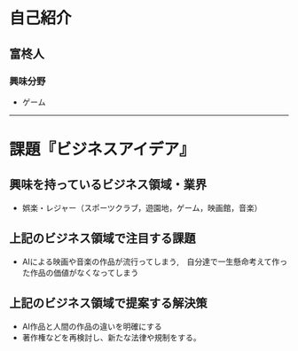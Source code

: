 # 自己紹介

## 富柊人

### 興味分野
- ゲーム

* * *

# 課題『ビジネスアイデア』

## 興味を持っているビジネス領域・業界
- 娯楽・レジャー（スポーツクラブ，遊園地，ゲーム，映画館，音楽）

## 上記のビジネス領域で注目する課題
- AIによる映画や音楽の作品が流行ってしまう,　自分達で一生懸命考えて作った作品の価値がなくなってしまう

## 上記のビジネス領域で提案する解決策
- AI作品と人間の作品の違いを明確にする
- 著作権などを再検討し、新たな法律や規制をする。